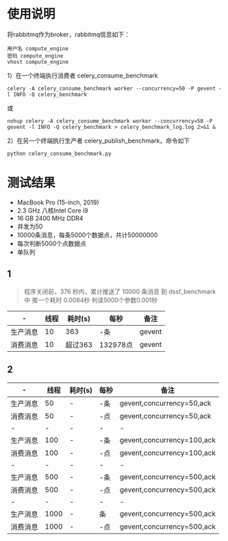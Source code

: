 # 使用说明
将rabbitmq作为broker，rabbitmq信息如下：
```text
用户名 compute_engine
密码 compute_engine
vhost compute_engine
```
1）在一个终端执行消费者 celery_consume_benchmark

```shell script
celery -A celery_consume_benchmark worker --concurrency=50 -P gevent -l INFO -Q celery_benchmark
```
或
```shell script
nohup celery -A celery_consume_benchmark worker --concurrency=50 -P gevent -l INFO -Q celery_benchmark > celery_benchmark_log.log 2>&1 &
```

2）在另一个终端执行生产者 celery_publish_benchmark，命令如下
```shell script
python celery_consume_benchmark.py
```

# 测试结果
- MacBook Pro (15-inch, 2019)
- 2.3 GHz 八核Intel Core i9
- 16 GB 2400 MHz DDR4
- 并发为50
- 10000条消息，每条5000个数据点，共计50000000
- 每次判断5000个点数据点
- 单队列

## 1

> 程序关闭前，376 秒内，累计推送了 10000 条消息 到 dssf_benchmark 中
> 推一个耗时 0.0084秒
> 判读5000个参数0.001秒
>
-|线程|耗时(s)|每秒|备注
---|---|---|---|---
生产消息|10|363|-条|gevent
消费消息|10|超过363|132978点|gevent

## 2 
-|线程|耗时(s)|每秒|备注
---|---|---|---|---
生产消息|50|-|-条|gevent,concurrency=50,ack
消费消息|50|-|-点|gevent,concurrency=50,ack
-|-|-|-|-
生产消息|100|-|-条|gevent,concurrency=100,ack
消费消息|100|-|-点|gevent,concurrency=100,ack
-|-|-|-|-
生产消息|500|-|-条|gevent,concurrency=500,ack
消费消息|500|-|-点|gevent,concurrency=500,ack
-|-|-|-|-
生产消息|1000|-|条|gevent,concurrency=500,ack
消费消息|1000|-|-点|gevent,concurrency=500,ack

